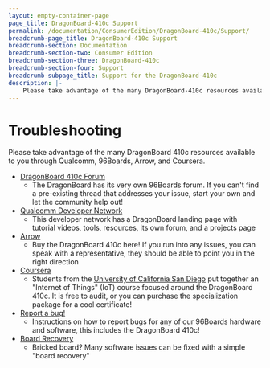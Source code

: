 ```yaml
---
layout: empty-container-page
page_title: DragonBoard-410c Support
permalink: /documentation/ConsumerEdition/DragonBoard-410c/Support/
breadcrumb-page_title: DragonBoard-410c Support
breadcrumb-section: Documentation
breadcrumb-section-two: Consumer Edition
breadcrumb-section-three: DragonBoard-410c
breadcrumb-section-four: Support
breadcrumb-subpage_title: Support for the DragonBoard-410c
description: |-
    Please take advantage of the many DragonBoard-410c resources available to you through 96Boards.
---
```

# Troubleshooting

Please take advantage of the many DragonBoard 410c resources available to you through Qualcomm, 96Boards, Arrow, and Coursera.

- [DragonBoard 410c Forum](http://www.96boards.org/forums/forum/products/DragonBoard-410c/)
   - The DragonBoard has its very own 96Boards forum. If you can't find a pre-existing thread that addresses your issue, start your own and let the community help out!
- [Qualcomm Developer Network](https://developer.qualcomm.com/hardware/dragonboard-410c)
   - This developer network has a DragonBoard landing page with tutorial videos, tools, resources, its own forum, and a projects page
- [Arrow](https://www.arrow.com)
   - Buy the DragonBoard 410c here! If you run into any issues, you can speak with a representative, they should be able to point you in the right direction
- [Coursera](https://www.coursera.org/specializations/internet-of-things)
   - Students from the [University of California San Diego](https://ucsd.edu/) put together an "Internet of Things" (IoT) course focused around the DragonBoard 410c. It is free to audit, or you can purchase the specialization package for a cool certificate!
- [Report a bug!](../../../Extras/Report_a_bug.md)
   - Instructions on how to report bugs for any of our 96Boards hardware and software, this includes the DragonBoard 410c!
- [Board Recovery](../Installation/BoardRecovery.md)
   - Bricked board? Many software issues can be fixed with a simple "board recovery"
